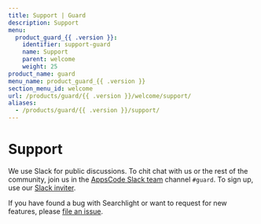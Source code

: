 ```yaml
---
title: Support | Guard
description: Support
menu:
  product_guard_{{ .version }}:
    identifier: support-guard
    name: Support
    parent: welcome
    weight: 25
product_name: guard
menu_name: product_guard_{{ .version }}
section_menu_id: welcome
url: /products/guard/{{ .version }}/welcome/support/
aliases:
  - /products/guard/{{ .version }}/support/
---
```


# Support

We use Slack for public discussions. To chit chat with us or the rest of the community, join us in the [AppsCode Slack team](https://appscode.slack.com/messages/C8M8HANQ0/details/) channel `#guard`. To sign up, use our [Slack inviter](https://slack.appscode.com/).

If you have found a bug with Searchlight or want to request for new features, please [file an issue](https://github.com/appscode/guard/issues/new).
